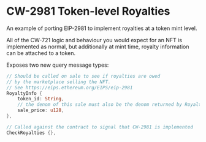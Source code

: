 # CW-2981 Token-level Royalties

An example of porting EIP-2981 to implement royalties at a token mint level.

All of the CW-721 logic and behaviour you would expect for an NFT is implemented as normal, but additionally at mint time, royalty information can be attached to a token.

Exposes two new query message types:

```rust
// Should be called on sale to see if royalties are owed
// by the marketplace selling the NFT.
// See https://eips.ethereum.org/EIPS/eip-2981
RoyaltyInfo {
    token_id: String,
    // the denom of this sale must also be the denom returned by RoyaltiesInfoResponse
    sale_price: u128,
},

// Called against the contract to signal that CW-2981 is implemented
CheckRoyalties {},
```
